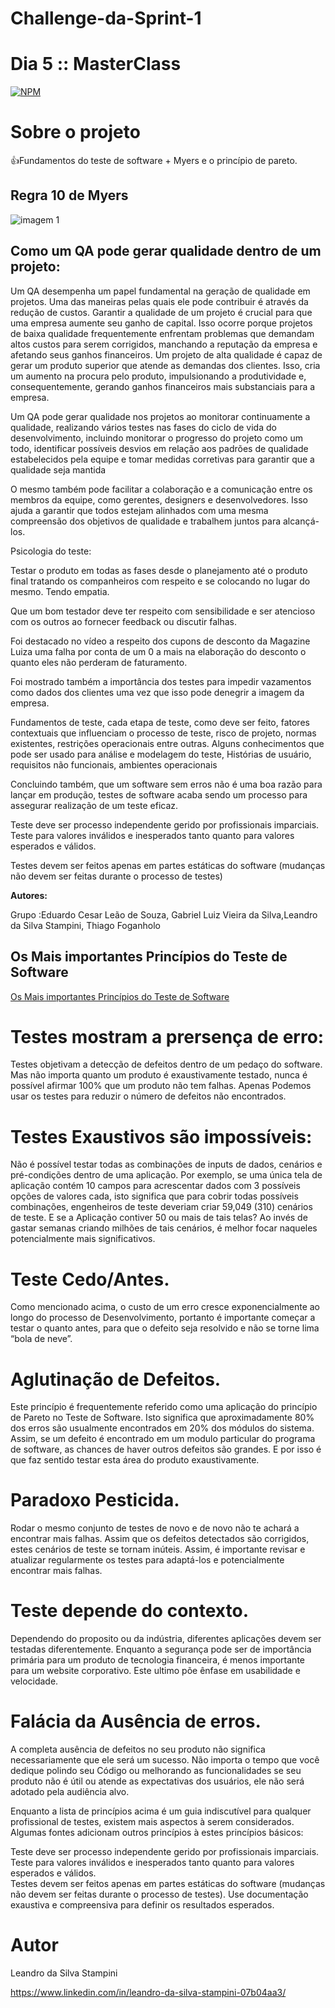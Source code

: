 # Challenge-da-Sprint-1
# Dia 5 :: MasterClass

[![NPM](https://img.shields.io/npm/l/react)](https://github.com/LeandrodaSilvaStampini/Challenge-da-Sprint-1/blob/main/LICENSE)
# Sobre o projeto

👍Fundamentos do teste de software + Myers e o princípio de pareto.

## Regra 10 de Myers
![imagem 1](https://1.bp.blogspot.com/-JiJxvjYuZtg/TzZjpkZIn1I/AAAAAAAAAIg/mnQOPY3bfPg/s400/10myers.jpg%22)

## Como um QA pode gerar qualidade dentro de um projeto:

Um QA desempenha um papel fundamental na geração de qualidade em projetos. Uma das maneiras pelas quais ele pode contribuir é através da redução de custos. Garantir a qualidade de um projeto é crucial para que uma empresa aumente seu ganho de capital. Isso ocorre porque projetos de baixa qualidade frequentemente enfrentam problemas que demandam altos custos para serem corrigidos, manchando a reputação da empresa e afetando seus ganhos financeiros. Um projeto de alta qualidade é capaz de gerar um produto superior que atende as demandas dos clientes. Isso, cria um aumento na procura pelo produto, impulsionando a produtividade e, consequentemente, gerando ganhos financeiros mais substanciais para a empresa.

Um QA pode gerar qualidade nos projetos ao monitorar continuamente a qualidade, realizando vários testes nas fases do ciclo de vida do desenvolvimento, incluindo monitorar o progresso do projeto como um todo, identificar possíveis desvios em relação aos padrões de qualidade estabelecidos pela equipe e tomar medidas corretivas para garantir que a qualidade seja mantida

O mesmo também pode facilitar a colaboração e a comunicação entre os membros da equipe, como gerentes, designers e desenvolvedores. Isso ajuda a garantir que todos estejam alinhados com uma mesma compreensão dos objetivos de qualidade e trabalhem juntos para alcançá-los.

Psicologia do teste:

Testar o produto em todas as fases desde o planejamento até o produto final tratando os companheiros com respeito e se colocando no lugar do mesmo. Tendo empatia.

Que um bom testador deve ter respeito com sensibilidade e ser atencioso com os outros ao fornecer feedback ou discutir falhas.

Foi destacado no vídeo a respeito dos cupons de desconto da Magazine Luiza uma falha por conta de um 0 a mais na elaboração do desconto o quanto eles não perderam de faturamento.

Foi mostrado também a importância dos testes para impedir vazamentos como dados dos clientes uma vez que isso pode denegrir a imagem da empresa.

Fundamentos de teste, cada etapa de teste, como deve ser feito, fatores contextuais que influenciam o processo de teste, risco de projeto, normas existentes, restrições operacionais entre outras. Alguns conhecimentos que pode ser usado para análise e modelagem do teste, Histórias de usuário, requisitos não funcionais, ambientes operacionais

Concluindo também, que um software sem erros não é uma boa razão para lançar em produção, testes de software acaba sendo um processo para assegurar realização de um teste eficaz.

Teste deve ser processo independente gerido por profissionais imparciais. Teste para valores inválidos e inesperados tanto quanto para valores esperados e válidos.

Testes devem ser feitos apenas em partes estáticas do software (mudanças não devem ser feitas durante o processo de testes)

**Autores:**

Grupo :Eduardo Cesar Leão de Souza, Gabriel Luiz Vieira da Silva,Leandro da Silva Stampini, Thiago Foganholo
## Os Mais importantes Princípios do Teste de Software
[Os Mais importantes Princípios do Teste de Software](http://tmtestes.com.br/os-mais-importantes-principios-do-teste-de-software/)

# Testes mostram a prersença de erro:

Testes objetivam a detecção de defeitos dentro de um pedaço do software. Mas não importa quanto um produto é exaustivamente testado, nunca é possível afirmar 100% que um produto não tem falhas. Apenas Podemos usar os testes para reduzir o número de defeitos não encontrados.

# Testes Exaustivos são impossíveis:

Não é possível testar todas as combinações de inputs de dados, cenários e pré-condições dentro de uma aplicação. Por exemplo, se uma única tela de aplicação contém 10 campos para acrescentar dados com 3 possíveis opções de valores cada, isto significa que para cobrir todas possíveis combinações, engenheiros de teste deveriam criar 59,049 (310) cenários de teste. E se a Aplicação contiver 50 ou mais de tais telas? Ao invés de gastar semanas criando milhões de tais cenários, é melhor focar naqueles potencialmente mais significativos.

# Teste Cedo/Antes.

Como mencionado acima, o custo de um erro cresce exponencialmente ao longo do processo de Desenvolvimento, portanto é importante começar a testar o quanto antes, para que o defeito seja resolvido e não se torne lima “bola de neve”. 

# Aglutinação de Defeitos. 

Este princípio é frequentemente referido como uma aplicação do princípio de Pareto no Teste de Software. Isto significa que aproximadamente 80% dos erros são usualmente encontrados em 20% dos módulos do sistema. Assim, se um defeito é encontrado em um modulo particular do programa de software, as chances de haver outros defeitos são grandes. E por isso é que faz sentido testar esta área do produto exaustivamente.

# Paradoxo Pesticida. 

Rodar o mesmo conjunto de testes de novo e de novo não te achará a encontrar mais falhas. Assim que os defeitos detectados são corrigidos, estes cenários de teste se tornam inúteis.   Assim, é importante revisar e atualizar regularmente os testes para adaptá-los e potencialmente encontrar mais falhas.

# Teste depende do contexto. 

Dependendo do proposito ou da indústria, diferentes aplicações devem ser testadas diferentemente. Enquanto a segurança pode ser de importância primária para um produto de tecnologia financeira, é menos importante para um website corporativo. Este ultimo põe ênfase em usabilidade e velocidade.

# Falácia da Ausência de erros. 

A completa ausência de defeitos no seu produto não significa necessariamente que ele será um sucesso. Não importa o tempo que você dedique polindo seu Código ou melhorando as funcionalidades se seu produto não é útil ou atende as expectativas dos usuários, ele não será adotado pela audiência alvo. 

Enquanto a lista de princípios acima é um guia indiscutível para qualquer profissional de testes, existem mais aspectos à serem considerados. Algumas fontes adicionam outros princípios à estes princípios básicos:

Teste deve ser processo independente gerido por profissionais imparciais.  
Teste para valores inválidos e inesperados tanto quanto para valores esperados e válidos.  
Testes devem ser feitos apenas em partes estáticas do software (mudanças não devem ser feitas durante o processo de testes).
Use documentação exaustiva e compreensiva para definir os resultados esperados.

# Autor

Leandro da Silva Stampini

https://www.linkedin.com/in/leandro-da-silva-stampini-07b04aa3/

